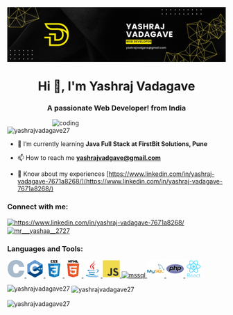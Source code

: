 <img align="center" alt="background" width="1050" src="https://github.com/YashrajVadagave27/YashrajVadagave27/blob/main/Black%20and%20Yellow%20Web%20Developer%20LinkedIn%20Banner.png?raw=true">
<h1 align="center">Hi 👋, I'm Yashraj Vadagave</h1>
<h3 align="center">A passionate Web Developer! from India</h3>

<img align="right" alt="coding" width="400" src="https://i.pinimg.com/736x/54/e3/7d/54e37d8074ebcde1d96c77d7b2a7f310.jpg">

<p align="left"> <img src="https://komarev.com/ghpvc/?username=yashrajvadagave27&label=Profile%20views&color=0e75b6&style=flat" alt="yashrajvadagave27" /> </p>

- 🌱 I’m currently learning **Java Full Stack at FirstBit Solutions, Pune**

- 📫 How to reach me **yashrajvadgave@gmail.com**

- 📄 Know about my experiences [https://www.linkedin.com/in/yashraj-vadagave-7671a8268/](https://www.linkedin.com/in/yashraj-vadagave-7671a8268/)

<h3 align="left">Connect with me:</h3>
<p align="left">
<a href="https://linkedin.com/in/https://www.linkedin.com/in/yashraj-vadagave-7671a8268/" target="blank"><img align="center" src="https://raw.githubusercontent.com/rahuldkjain/github-profile-readme-generator/master/src/images/icons/Social/linked-in-alt.svg" alt="https://www.linkedin.com/in/yashraj-vadagave-7671a8268/" height="30" width="40" /></a>
<a href="https://instagram.com/mr___yashaa__2727" target="blank"><img align="center" src="https://raw.githubusercontent.com/rahuldkjain/github-profile-readme-generator/master/src/images/icons/Social/instagram.svg" alt="mr___yashaa__2727" height="30" width="40" /></a>
</p>

<h3 align="left">Languages and Tools:</h3>
<p align="left"> <a href="https://www.cprogramming.com/" target="_blank" rel="noreferrer"> <img src="https://raw.githubusercontent.com/devicons/devicon/master/icons/c/c-original.svg" alt="c" width="40" height="40"/> </a> <a href="https://www.w3schools.com/cpp/" target="_blank" rel="noreferrer"> <img src="https://raw.githubusercontent.com/devicons/devicon/master/icons/cplusplus/cplusplus-original.svg" alt="cplusplus" width="40" height="40"/> </a> <a href="https://www.w3schools.com/css/" target="_blank" rel="noreferrer"> <img src="https://raw.githubusercontent.com/devicons/devicon/master/icons/css3/css3-original-wordmark.svg" alt="css3" width="40" height="40"/> </a> <a href="https://www.w3.org/html/" target="_blank" rel="noreferrer"> <img src="https://raw.githubusercontent.com/devicons/devicon/master/icons/html5/html5-original-wordmark.svg" alt="html5" width="40" height="40"/> </a> <a href="https://www.java.com" target="_blank" rel="noreferrer"> <img src="https://raw.githubusercontent.com/devicons/devicon/master/icons/java/java-original.svg" alt="java" width="40" height="40"/> </a> <a href="https://developer.mozilla.org/en-US/docs/Web/JavaScript" target="_blank" rel="noreferrer"> <img src="https://raw.githubusercontent.com/devicons/devicon/master/icons/javascript/javascript-original.svg" alt="javascript" width="40" height="40"/> </a> <a href="https://www.microsoft.com/en-us/sql-server" target="_blank" rel="noreferrer"> <img src="https://www.svgrepo.com/show/303229/microsoft-sql-server-logo.svg" alt="mssql" width="40" height="40"/> </a> <a href="https://www.mysql.com/" target="_blank" rel="noreferrer"> <img src="https://raw.githubusercontent.com/devicons/devicon/master/icons/mysql/mysql-original-wordmark.svg" alt="mysql" width="40" height="40"/> </a> <a href="https://www.php.net" target="_blank" rel="noreferrer"> <img src="https://raw.githubusercontent.com/devicons/devicon/master/icons/php/php-original.svg" alt="php" width="40" height="40"/> </a> <a href="https://reactjs.org/" target="_blank" rel="noreferrer"> <img src="https://raw.githubusercontent.com/devicons/devicon/master/icons/react/react-original-wordmark.svg" alt="react" width="40" height="40"/> </a> </p>

<p><img align="left" src="https://github-readme-stats.vercel.app/api/top-langs?username=yashrajvadagave27&show_icons=true&locale=en&layout=compact" alt="yashrajvadagave27" /></p>

<p>&nbsp;<img align="center" src="https://github-readme-stats.vercel.app/api?username=yashrajvadagave27&show_icons=true&locale=en" alt="yashrajvadagave27" /></p>

<p><img align="center" src="https://github-readme-streak-stats.herokuapp.com/?user=yashrajvadagave27&" alt="yashrajvadagave27" /></p>
